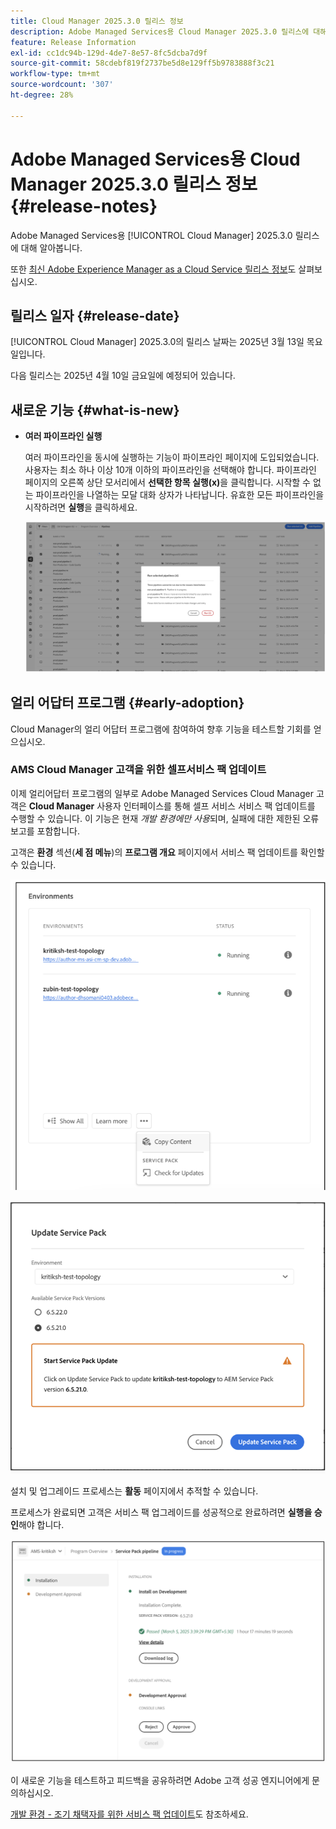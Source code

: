 ```yaml
---
title: Cloud Manager 2025.3.0 릴리스 정보
description: Adobe Managed Services용 Cloud Manager 2025.3.0 릴리스에 대해 알아봅니다.
feature: Release Information
exl-id: cc1dc94b-129d-4de7-8e57-8fc5dcba7d9f
source-git-commit: 58cdebf819f2737be5d8e129ff5b9783888f3c21
workflow-type: tm+mt
source-wordcount: '307'
ht-degree: 28%

---
```


# Adobe Managed Services용 Cloud Manager 2025.3.0 릴리스 정보 {#release-notes}

<!-- RELEASE WIKI  https://wiki.corp.adobe.com/display/DMSArchitecture/Cloud+Manager+2025.02.0+Release -->

Adobe Managed Services용 [!UICONTROL Cloud Manager] 2025.3.0 릴리스에 대해 알아봅니다.

또한 [최신 Adobe Experience Manager as a Cloud Service 릴리스 정보](https://experienceleague.adobe.com/ko/docs/experience-manager-cloud-service/content/release-notes/home)도 살펴보십시오.

## 릴리스 일자 {#release-date}

[!UICONTROL Cloud Manager] 2025.3.0의 릴리스 날짜는 2025년 3월 13일 목요일입니다.

다음 릴리스는 2025년 4월 10일 금요일에 예정되어 있습니다.

## 새로운 기능 {#what-is-new}

* **여러 파이프라인 실행**

  여러 파이프라인을 동시에 실행하는 기능이 파이프라인 페이지에 도입되었습니다. 사용자는 최소 하나 이상 10개 이하의 파이프라인을 선택해야 합니다. 파이프라인 페이지의 오른쪽 상단 모서리에서 **선택한 항목 실행(x)**&#x200B;을 클릭합니다. 시작할 수 없는 파이프라인을 나열하는 모달 대화 상자가 나타납니다. 유효한 모든 파이프라인을 시작하려면 **실행**&#x200B;을 클릭하세요.

  ![선택한 파이프라인 실행 대화 상자](/help/release-notes/assets/run-selected-pipelines.png)



## 얼리 어답터 프로그램 {#early-adoption}

Cloud Manager의 얼리 어답터 프로그램에 참여하여 향후 기능을 테스트할 기회를 얻으십시오.

### AMS Cloud Manager 고객을 위한 셀프서비스 팩 업데이트

이제 얼리어답터 프로그램의 일부로 Adobe Managed Services Cloud Manager 고객은 **Cloud Manager** 사용자 인터페이스를 통해 셀프 서비스 서비스 팩 업데이트를 수행할 수 있습니다. 이 기능은 현재 *개발 환경에만 사용*&#x200B;되며, 실패에 대한 제한된 오류 보고를 포함합니다.

고객은 **환경** 섹션(**세 점 메뉴**)의 **프로그램 개요** 페이지에서 서비스 팩 업데이트를 확인할 수 있습니다.

![업데이트 확인 메뉴 옵션](/help/release-notes/assets/check-for-updates-1.png)

![서비스 팩 업데이트 대화 상자](/help/release-notes/assets/check-for-updates-2.png)

설치 및 업그레이드 프로세스는 **활동** 페이지에서 추적할 수 있습니다.

프로세스가 완료되면 고객은 서비스 팩 업그레이드를 성공적으로 완료하려면 **실행을 승인**&#x200B;해야 합니다.

![서비스 페이지 업데이트 승인](/help/release-notes/assets/check-for-updates-3.png)

이 새로운 기능을 테스트하고 피드백을 공유하려면 Adobe 고객 성공 엔지니어에게 문의하십시오.

[개발 환경 - 조기 채택자를 위한 서비스 팩 업데이트](/help/using/service-packs-environments.md)도 참조하세요.


<!-- ## Bug fixes {#bug-fixes}

* A

Known Issues {#known-issues}

* A -->
